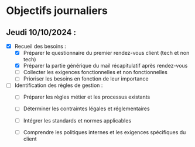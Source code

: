 # Objectifs journaliers

## Jeudi 10/10/2024 :


- [X] Recueil des besoins :
    - [X] Préparer le questionnaire du premier rendez-vous client (tech et non tech)
    - [X] Préparer la partie générique du mail récapitulatif après rendez-vous
    - [ ] Collecter les exigences fonctionnelles et non fonctionnelles
    - [ ] Prioriser les besoins en fonction de leur importance
- [ ] Identification des règles de gestion :
    - [ ] Préparer les règles métier et les processus existants
    - [ ] Déterminer les contraintes légales et réglementaires
    - [ ] Intégrer les standards et normes applicables
    - [ ] Comprendre les politiques internes et les exigences spécifiques du client

